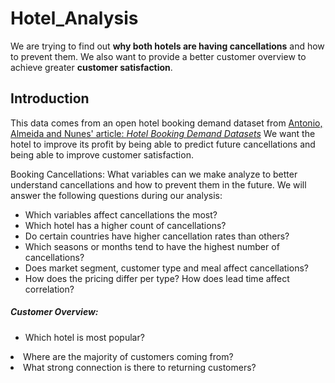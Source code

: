 # Hotel_Analysis
We are trying to find out **why both hotels are having cancellations** and how to prevent them. We also want to provide a better customer overview to achieve greater **customer satisfaction**.

## Introduction

This data comes from an open hotel booking demand dataset from [Antonio, Almeida and Nunes' article: _Hotel Booking Demand Datasets_](https://www.sciencedirect.com/science/article/pii/S2352340918315191#f0010)
We want the hotel to improve its profit by being able to predict future cancellations and being able to improve customer satisfaction.

Booking Cancellations: What variables can we make analyze to better understand cancellations and how to prevent them in the future.
We will answer the following questions during our analysis:
* Which variables affect cancellations the most?
* Which hotel has a higher count of cancellations? 
* Do certain countries have higher cancellation rates than others?
* Which seasons or months tend to have the highest number of cancellations?
* Does market segment, customer type and meal affect cancellations?
* How does the pricing differ per type? How does lead time affect correlation?

##### Customer Overview: 
* Which hotel is most popular?</ul>
* Where are the majority of customers coming from?</ul>
* What strong connection is there to returning customers?</ul>


